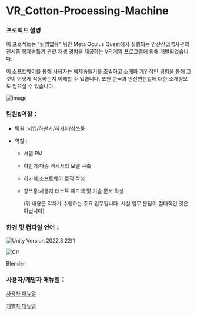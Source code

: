 # VR_Cotton-Processing-Machine



### **프로젝트 설명**

 이 프로젝트는 "팀명없음" 팀인 Meta Oculus Quest에서 실행되는 안산산업역사관의 전시품 목제솜틀기 관련 재생 경험을 제공하는 VR 게임 프로그램에 의해 개발되었습니다.

 이 소프트웨어를 통해 사용자는 목제솜틀기를 조립하고 소개와 개인적인 경험을 통해 그것이 어떻게 작동하는지 이해할 수 있습니다. 또한 한국과 안산면산업에 대한 소개정보도 얻으실 수 있습니다.


![image](README_pic0.gif)



### 팀원&역할：

- 팀원 :서엽/하만기/하가휘/창쓰퉁

- 역할 :

  - 서엽:PM

  - 하만기:다중 액세서리 모델 구축

  - 하가휘:소프트웨어 로직 작성

  - 창쓰퉁:사용자 테스트 피드백 및 기술 문서 작성

    (위 내용은 각자가 수행하는 주요 업무입니다. 사실 업무 분담이 절대적인 것은 아닙니다)

    

### 환경 및 컴파일 언어：

![Unity](https://img.shields.io/badge/unity-%23000000.svg?style=for-the-badge&logo=unity&logoColor=white) Version 2022.3.22f1

![C#](https://img.shields.io/badge/c%23-%23239120.svg?style=for-the-badge&logo=csharp&logoColor=white)

Blender



### 사용자/개발자 매뉴얼：

[사용자 매뉴얼](https://docs.google.com/document/d/1wQn-8_dyuR4SbHM5cXFLYIwzdT4T2qztbjWA3LVNWqU/edit?usp=sharing)

[개발자 매뉴얼](https://docs.google.com/document/d/1CE00d9BSOhtntV0jGYbK6SyVGtY7oR6IWhHKn3rhDAE/edit?usp=sharing)
